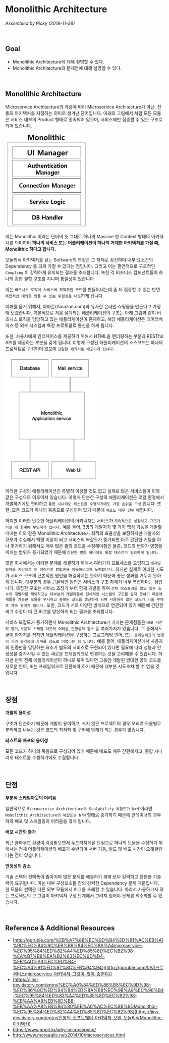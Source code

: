 # Monolithic Architecture

*Assembled by Ricky (2019-11-28)*

<br/>

## Goal

- Monolithic Architecture에 대해 설명할 수 있다.
- Monolithic Architecture의 문제점에 대해 설명할 수 있다.

<br/>

## Monolithic Architecture

Microservice Architecture의 각광에 따라 Microservice Architecture가 아닌, 전통의 아키텍처를 지칭하는 의미로 생겨난 단어입니다. 아래의 그림에서 처럼 모든 모듈은 서비스 내부의 Product 형태로 종속되어 있으며, 서비스에만 집중할 수 있는 구조로 되어 있습니다.

<img src="./resources/monolithic-architecture-001.png" height=300>

이는 Monolithic 이라는 단어의 뜻 그대로 하나의 Massive 한 Context 형태의 아키텍처를 의미하며 **하나의 서비스 또는 어플리케이션이 하나의 거대한 아키텍처를 가질 때, Monolithic 하다고 합니다.** 

 모놀리식 아키텍처를 갖는 Software의 특징은 그 자체로 강건하며 내부 요소간의 Dependency 를 크게 가질 수 있다는 점입니다. 그리고 이는 필연적으로 구조적인 `Coupling` 이 강력하게 유지되는 결과를 초래합니다. 또한 각 비즈니스 컴포넌트들이 하나의 강한 결합 구조를 지니며 통일성이 있습니다

이는 `비즈니스 로직이 서비스에 최적화된 코드`를 만들어내는데 좀 더 집중할 수 있는 반면 `복합적인 예외를 만들 수 있는 위험성을 내포`하게 됩니다.

이해를 돕기 위해서, 아마존(Amazon.com)과 유사한 온라인 쇼핑몰을 만든다고 가정해 보겠습니다. 기본적으로 처음 설계되는 애플리케이션의 구조는 아래 그림과 같이 비즈니스 로직을 담당하고 있는 애플리케이션이 존재하고, 해당 애플리케이션은 데이터베이스 등 외부 시스템과 특정 프로토콜로 통신을 하게 됩니다.

또한, 사용자에게 인터페이스를 제공하기 위해서 HTML을 렌더링하는 부분과 RESTful API를 제공하는 부분을 갖게 됩니다. 이렇게 구성된 애플리케이션의 소스코드는 하나의 프로젝트로 구성되어 있으며 `단일한 패키지로 배포되게 됩니다.`

<img src="./resources/monolithic-architecture-002.png" height=400>

이러한 구성의 애플리케이션은 특별히 이상할 것도 없고 실제로 많은 서비스들이 이와 같은 구성으로 이루어져 있습니다. 이렇게 단순한 구성의 애플리케이션은 로컬 환경에서 개발하기에도 편리하고 `통합 시나리오 테스트를 수행하기에도 가장 손쉬운 구성` 입니다. 또한, 모든 코드가 하나의 묶음으로 구성되어 있기 때문에 `배포도 매우 간편` 해집니다.

하지만 이러한 단순한 애플리케이션의 아키텍처는 서비스가 `지속적으로 성장하고 규모가 커질 때 한계에 부딪히게 됩니다.` 예를 들어, 3명의 개발자가 몇 가지 핵심 기능을 개발할 때에는 이와 같은 Monolithic Architecture가 최적의 효율성을 보장하지만 개발자의 규모가 수십에서 백명 이상이 되고 서비스의 복잡도가 증가되면 아주 간단한 기능을 하나 추가하기 위해서도 매우 많은 줄의 코드를 수정해야함은 물론, 코드의 변화가 영향을 미치는 범위가 증가되었기 때문에 `간단한 변화 하나에도 통합 테스트가 필요하게 됩니다.`

많은 회사에서는 이러한 문제를 해결하기 위해서 여러가지 프로세스를 도입하고 `애자일 철학을 기반으로 둔 여러가지 방법론을 적용해보고자 노력합니다.` 하지만 실제로 이러한 시도가 서비스 구조의 근본적인 원인을 해결하지는 못하기 때문에 좋은 성과를 거두지 못하게 됩니다. 대부분의 경우 근본적인 원인은 서비스의 구조 자체가 너무 복잡하다는 점입니다. 복잡한 구조는 서비스 초창기 부터 함께 개발을 하여 `전체 히스토리를 알고 있는 소수의 개발자를 제외하고는 대부분의 개발자들이 전체적인 시스템의 구조를 알지 못하기 때문에 재활용 가능한 모듈을 무시하고 중복된 코드를 생산하게 되며 사용하지 않는 코드가 기술 부채로 계속 쌓이게 됩니다.` 또한, 코드가 서로 다양한 방식으로 연관되어 있기 때문에 간단한 버그 수정이 더 큰 버그를 양산하게 되는 결과를 초래합니다.

서비스 복잡도가 증가하면서 Monolithic Architecture가 가지는 문제점들은 `배포 시간의 증가`, `부분적 스케일 아웃의 어려움`, `안정성의 감소` 등 여러가지가 있습니다. 그 중에서도 굳이 한가지를 꼽자면 애플리케이션을 구성하는 프로그래밍 언어, 또는 `프레임워크의 변경이 거의 불가능에 가까울 정도로 어렵다는 점 입니다.` 예를 들어, 애플리케이션에서 사용자의 인증만을 담당하는 요소가 별도의 서비스로 구현되어 있다면 필요에 따라 성능과 안정성을 증가시킬 수 있는 새로운 프레임워크로 변경하는 것을 고려해볼 수 있습니다. 하지만 만약 전체 애플리케이션이 하나로 묶여 있다면 그동안 개발된 방대한 양의 코드를 새로운 언어, 또는 프레임워크로 전환해야 하기 때문에 대부분 시도조차 할 수 없을 것 입니다. 

<br/>

## 장점

**개발의 용이성**

구조가 단순하기 때문에 개발이 용이하고, 크지 않은 프로젝트의 경우 오히려 모듈별로 분리하고 나누는 것은 코드의 최적화 및 구현에 방해가 되는 경우가 많습니다.  

**테스트와 배포의 용이성**

모든 코드가 하나의 묶음으로 구성되어 있기 때문에 배포도 매우 간편해지고, 통합 시나리오 테스트를 수행하기에도 수월합니다.

<br/>

## 단점

**부분적 스케일아웃의 어려움**

일반적으로 `Microservice Architecture의 Scalability 복잡도가 N+M` 이라면 `Monolithic Architecture의 복잡도는 N*M` 형태로 증가하기 때문에 컨테이너의 과부하와 배포 및 스케일링의 어려움을 겪게 됩니다.

**배포 시간의 증가**

최근 클라우드 환경이 각광받으면서 두드러지게된 단점으로 하나의 모듈을 수정하기 위해서는 전체 어플리케이션의 배포가 수반되며 서버 기동, 빌드 및 배포 시간이 오래걸린다는 점이 있습니다.

**안정성의 감소**

기술 스택의 선택폭이 좁아지며 많은 문제를 해결하기 위해 보다 강력하고 탄탄한 기술력이 요구됩니다. 이는 내부 구성요소들 간의 강력한 Dependency 문제 때문입니다. 한 모듈의 선택은 다른 외부 모듈에서 버그를 초래할 수 있습니다. 따라서 사용하고자 하는 프로젝트의 큰 그림이 아키텍처 구성 단계에서 그려져 있어야 문제를 최소화할 수 있습니다.

<br/>

## Reference & Additional Resources

- [http://guruble.com/%EB%A7%88%EC%9D%B4%ED%81%AC%EB%A1%9C%EC%84%9C%EB%B9%84%EC%8A%A4microservice-%EC%95%84%ED%82%A4%ED%85%8D%EC%B2%98-%EA%B7%B8%EA%B2%83%EC%9D%B4-%EB%AD%A3%EC%9D%B4-%EC%A4%91%ED%97%8C%EB%94%94/](http://guruble.com/마이크로서비스microservice-아키텍처-그것이-뭣이-중헌디/)
- [https://jins-dev.tistory.com/entry/%EC%A0%84%ED%86%B5%EC%9D%98-%EC%86%8C%ED%94%84%ED%8A%B8%EC%9B%A8%EC%96%B4-%EC%95%84%ED%82%A4%ED%85%8D%EC%B2%98-%EB%AA%A8%EB%8D%B8-%EB%AA%A8%EB%86%80%EB%A6%AC%EC%8B%9DMonolithic-%EC%95%84%ED%82%A4%ED%85%8D%EC%B2%98](https://jins-dev.tistory.com/entry/전통의-소프트웨어-아키텍처-모델-모놀리식Monolithic-아키텍처)
- https://www.popit.kr/why-microservice/ 
- http://www.moreagile.net/2014/10/microservices.html 